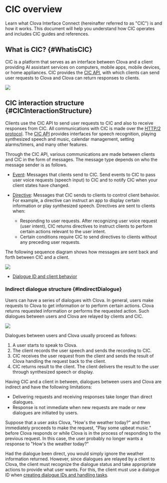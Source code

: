 # CIC overview
Learn what Clova Interface Connect (hereinafter referred to as "CIC") is and how it works. This document will help you understand how CIC operates and includes CIC guides and references.

## What is CIC? {#WhatisCIC}
CIC is a platform that serves as an interface between Clova and a client providing AI assistant services on computers, mobile apps, mobile devices, or home appliances. CIC provides the [CIC API](/CIC/References/CIC_API.md), with which clients can send user requests to Clova and Clova can return responses to clients.

![](/CIC/Resources/Images/CIC_Interaction_Structure.png)

## CIC interaction structure {#CICInteractionStructure}
Clients use the CIC API to send user requests to CIC and also to receive responses from CIC. All communications with CIC is made over the [HTTP/2 protocol](https://tools.ietf.org/html/rfc7540). The [CIC API](/CIC/References/CIC_API.md) provides interfaces for speech recognition, playing synthesized speech and music, calendar management, setting alarms/timers, and many other features.

Through the CIC API, various communications are made between clients and CIC in the form of messages. The message type depends on who the message sender is as follows.

* [Event](/CIC/References/CIC_API.md#Event): Messages that clients send to CIC. Send events to CIC to pass user voice requests (speech input) to CIC and to notify CIC when your client states have changed.

* [Directive](/CIC/References/CIC_API.md#Directive): Messages that CIC sends to clients to control client behavior. For example, a directive can instruct an app to display certain information or play synthesized speech. Directives are sent to clients when:
    * Responding to user requests. After recognizing user voice request (user intent), CIC returns directives to instruct clients to perform certain actions relevant to the user intent.
    * Certain conditions require CIC to send directives to clients without any preceding user requests.

The following sequence diagram shows how messages are sent back and forth between CIC and a client.

![](/CIC/Resources/Images/CIC_Interaction_Example_in_Sequence_Diagram.png)


* [Dialogue ID and client behavior](#DialogIDandClientOP)

### Indirect dialogue structure {#IndirectDialogue}
Users can have a series of dialogues with Clova. In general, users make requests to Clova to get information or to perform certain actions. Clova returns requested information or performs the requested action. Such dialogues between users and Clova are relayed by clients and CIC.

![](/CIC/Resources/Images/CIC_Structure_Of_Indirect_Dialogue.png)

Dialogues between users and Clova usually proceed as follows:

1. A user starts to speak to Clova.
2. The client records the user speech and sends the recording to CIC.
3. CIC receives the user request from the client and sends the result of Clova handling the request back to the client.
4. CIC returns result to the client. The client delivers the result to the user through synthesized speech or display.

Having CIC and a client in between, dialogues between users and Clova are indirect and have the following limitations:

* Delivering requests and receiving responses take longer than direct dialogues.
* Response is not immediate when new requests are made or new dialogues are initiated by users.

Suppose that a user asks Clova, "How's the weather today?" and then immediately proceeds to make the request, "Play some upbeat music." before Clova responds or while Clova is in the process of responding to the previous request. In this case, the user probably no longer wants a response to "How's the weather today?"

Had the dialogue been direct, you would simply ignore the weather information returned. However, since dialogues are relayed by a client to Clova, the client must recognize the dialogue status and take appropriate actions to provide what user wants. For this, the client must use a dialogue ID when [creating dialogue IDs and handling tasks](/CIC/Guides/Implement_Client_Features.md#ManageDialogueIDAndHandleTasks).
